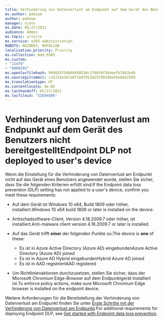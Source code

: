 ```yaml
---
title: Verhinderung von Datenverlust am Endpunkt auf dem Gerät des Benutzers nicht bereitgestellt
ms.author: pebaum
author: pebaum
manager: scotv
ms.date: 05/27/2021
audience: Admin
ms.topic: article
ms.service: o365-administration
ROBOTS: NOINDEX, NOFOLLOW
localization_priority: Priority
ms.collection: Adm_O365
ms.custom:
- "11470"
- "9000292"
ms.openlocfilehash: 948835f5468b480536c176bfdf3b4eefb76b3bdb
ms.sourcegitcommit: c32233a1b7e6f1b07913d25f90189a58a8de2560
ms.translationtype: HT
ms.contentlocale: de-DE
ms.lasthandoff: 05/27/2021
ms.locfileid: "52694806"
---
```

# <a name="endpoint-dlp-not-deployed-to-users-device"></a><span data-ttu-id="a77d4-102">Verhinderung von Datenverlust am Endpunkt auf dem Gerät des Benutzers nicht bereitgestellt</span><span class="sxs-lookup"><span data-stu-id="a77d4-102">Endpoint DLP not deployed to user's device</span></span>

<span data-ttu-id="a77d4-103">Wenn die Einstellung für die Verhinderung von Datenverlust am Endpunkt nicht auf das Gerät eines Benutzers angewendet wurde, stellen Sie sicher, dass Sie die folgenden Kriterien erfüllt sind:</span><span class="sxs-lookup"><span data-stu-id="a77d4-103">If the Endpoint data loss prevention (DLP) setting has not applied to a user's device, confirm you meet these requirements:</span></span>

- <span data-ttu-id="a77d4-104">Auf dem Gerät ist Windows 10 x64, Build 1809 oder höher, installiert.</span><span class="sxs-lookup"><span data-stu-id="a77d4-104">Windows 10 x64 build 1809 or later is installed on the device.</span></span>
- <span data-ttu-id="a77d4-105">Antischadsoftware-Client, Version 4.18.2009.7 oder höher, ist installiert.</span><span class="sxs-lookup"><span data-stu-id="a77d4-105">Anti-malware client version 4.18.2009.7 or later is installed.</span></span>
- <span data-ttu-id="a77d4-106">Auf das Gerät trifft **einer** der folgenden Punkte zu:</span><span class="sxs-lookup"><span data-stu-id="a77d4-106">The device is **one** of these:</span></span>
    
    - <span data-ttu-id="a77d4-107">Es ist in Azure Active Directory (Azure AD) eingebunden</span><span class="sxs-lookup"><span data-stu-id="a77d4-107">Azure Active Directory (Azure AD) joined</span></span>
    - <span data-ttu-id="a77d4-108">Es ist in Azure AD Hybrid eingebunden</span><span class="sxs-lookup"><span data-stu-id="a77d4-108">Hybrid Azure AD joined</span></span>
    - <span data-ttu-id="a77d4-109">Es ist in AAD registriert</span><span class="sxs-lookup"><span data-stu-id="a77d4-109">AAD registered</span></span>

- <span data-ttu-id="a77d4-110">Um Richtlinienaktionen durchzusetzen, stellen Sie sicher, dass der Microsoft Chromium Edge-Browser auf dem Endpunktgerät installiert ist.</span><span class="sxs-lookup"><span data-stu-id="a77d4-110">To enforce policy actions, make sure Microsoft Chromium Edge browser is installed on the endpoint device.</span></span>

<span data-ttu-id="a77d4-111">Weitere Anforderungen für die Bereitstellung der Verhinderung von Datenverlust am Endpunkt finden Sie unter [Erste Schritte mit der Verhinderung von Datenverlust am Endpunkt](/microsoft-365/compliance/endpoint-dlp-getting-started#prepare-your-endpoints).</span><span class="sxs-lookup"><span data-stu-id="a77d4-111">For additional requirements for deploying Endpoint DLP, see [Get started with Endpoint data loss prevention](/microsoft-365/compliance/endpoint-dlp-getting-started#prepare-your-endpoints).</span></span>